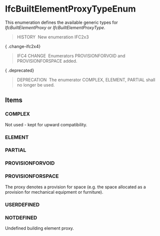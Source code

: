 # IfcBuiltElementProxyTypeEnum

This enumeration defines the available generic types for _IfcBuiltElementProxy_ or _IfcBuiltElementProxyType_.

> HISTORY&nbsp; New enumeration IFC2x3

{ .change-ifc2x4}
> IFC4 CHANGE&nbsp; Enumerators PROVISIONFORVOID and PROVISIONFORSPACE added.

{ .deprecated}
> DEPRECATION&nbsp; The enumerator COMPLEX, ELEMENT, PARTIAL shall no longer be used.

## Items

### COMPLEX
Not used - kept for upward compatibility.

### ELEMENT


### PARTIAL


### PROVISIONFORVOID


### PROVISIONFORSPACE
The proxy denotes a provision for space (e.g. the space allocated as a provision for mechanical equipment or furniture).

### USERDEFINED


### NOTDEFINED
Undefined building element proxy.
